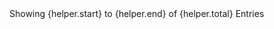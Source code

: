 <div class="flex flex-col items-center justify-center gap-2">
  <div class="text-sm text-gray-700 dark:text-gray-400">
    Showing <span class="font-semibold text-gray-900 dark:text-white"
      >{helper.start}</span> to
    <span class="font-semibold text-gray-900 dark:text-white"
      >{helper.end}</span> of
    <span class="font-semibold text-gray-900 dark:text-white"
      >{helper.total}</span> Entries
  </div>
  <Pagination table {previous} {next} />
  <Pagination table size="large" {previous} {next} />
</div>